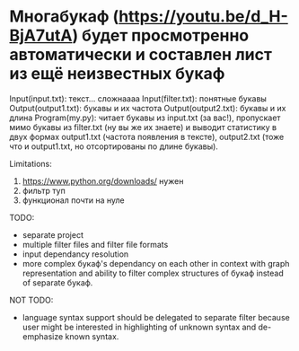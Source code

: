 # Многабукаф (https://youtu.be/d_H-BjA7utA) будет просмотренно автоматически и составлен лист из ещё неизвестных букаф

Input(input.txt): текст... сложнаааа
Input(filter.txt): понятные букавы
Output(output1.txt): букавы и их частота
Output(output2.txt): букавы и их длина
Program(my.py): читает букавы из input.txt (за вас!), пропускает мимо букавы из filter.txt (ну вы же их знаете) и выводит статистику в двух формах output1.txt (частота появления в тексте), output2.txt (тоже что и output1.txt, но отсортированы по длине букавы).

Limitations:
1) https://www.python.org/downloads/ нужен
2) фильтр туп
3) функционал почти на нуле

TODO:
* separate project
* multiple filter files and filter file formats
* input dependancy resolution
* more complex букаф's dependancy on each other in context with graph representation and ability to filter complex structures of букаф instead of separate букаф.

NOT TODO:
* language syntax support should be delegated to separate filter because user might be interested in highlighting of unknown syntax and  de-emphasize known syntax.

